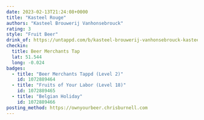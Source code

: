 ```yaml
---
date: 2023-02-13T21:24:08+0000
title: "Kasteel Rouge"
authors: "Kasteel Brouwerij Vanhonsebrouck"
rating: 3
style: "Fruit Beer"
drink_of: https://untappd.com/b/kasteel-brouwerij-vanhonsebrouck-kasteel-rouge/6890
checkin:
  title: Beer Merchants Tap
  lat: 51.544
  long: -0.024
badges:
  - title: "Beer Merchants Tappd (Level 2)"
    id: 1072889464
  - title: "Fruits of Your Labor (Level 18)"
    id: 1072889465
  - title: "Belgian Holiday"
    id: 1072889466
posting_method: https://ownyourbeer.chrisburnell.com
---
```

